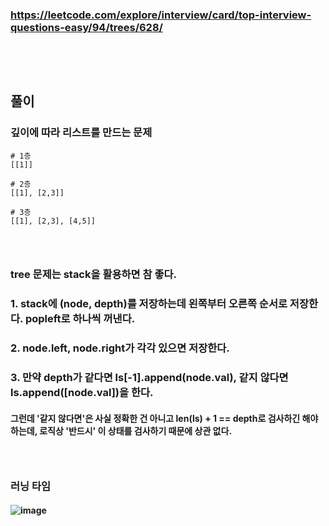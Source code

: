 ### https://leetcode.com/explore/interview/card/top-interview-questions-easy/94/trees/628/
### <br/><br/>

## 풀이
### 깊이에 따라 리스트를 만드는 문제
```
# 1층
[[1]]

# 2층
[[1], [2,3]]

# 3층
[[1], [2,3], [4,5]]
```
### <br/>

### tree 문제는 stack을 활용하면 참 좋다.
### 1. stack에 (node, depth)를 저장하는데 왼쪽부터 오른쪽 순서로 저장한다. popleft로 하나씩 꺼낸다.
### 2. node.left, node.right가 각각 있으면 저장한다.
### 3. 만약 depth가 같다면 ls\[-1\].append(node.val), 같지 않다면 ls.append(\[node.val\])을 한다. 
#### 그런데 '같지 않다면'은 사실 정확한 건 아니고 len(ls) + 1 == depth로 검사하긴 해야 하는데, 로직상 '반드시' 이 상태를 검사하기 때문에 상관 없다.
### <br/>

### 러닝 타임
#### ![image](https://github.com/user-attachments/assets/e2daaf1f-a0ab-4a0d-add9-2c76c389b5c3)
